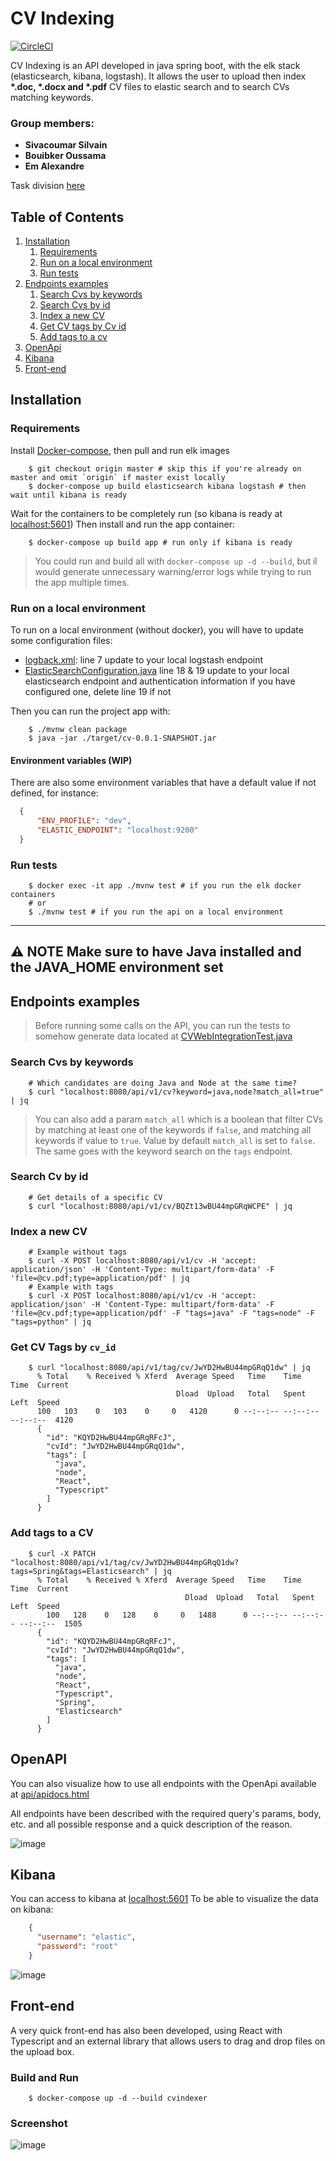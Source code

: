 # CV Indexing
[![CircleCI](https://circleci.com/gh/alexandre-em/CVIndexing/tree/master.svg?style=shield&circle-token=38d82677883311039bdcff9c01271dc25f0370b4)](https://circleci.com/gh/alexandre-em/CVIndexing/tree/master)

CV Indexing is an API developed in java spring boot, with the elk stack (elasticsearch, kibana, logstash). 
It allows the user to upload then index __*.doc, *.docx and *.pdf__ CV files to elastic search and to search CVs matching
keywords.

### Group members:
* **Sivacoumar Silvain**
* **Bouibker Oussama**
* **Em Alexandre**

Task division [here](https://github.com/alexandre-em/CVIndexing/projects/1)

## Table of Contents
1. [Installation](#installation)
   1. [Requirements](#requirements)
   2. [Run on a local environment](#run-on-a-local-environment)
   3. [Run tests](#run-tests)
2. [Endpoints examples](#endpoints-examples)
   1. [Search Cvs by keywords](#search-cvs-by-keywords)
   2. [Search Cvs by id](#search-cv-by-id)
   3. [Index a new CV](#index-a-new-cv)
   4. [Get CV tags by Cv id](#get-cv-tags-by-cv_id)
   5. [Add tags to a cv](#add-tags-to-a-cv)
3. [OpenApi](#openapi)
4. [Kibana](#kibana)
5. [Front-end](#front-end)

## Installation
### Requirements
Install [Docker-compose](https://docs.docker.com/compose/install/), then pull and run elk images
```shell
    $ git checkout origin master # skip this if you're already on master and omit `origin` if master exist locally
    $ docker-compose up build elasticsearch kibana logstash # then wait until kibana is ready
```
Wait for the containers to be completely run (so kibana is ready at [localhost:5601](http://localhost:5601/)) 
Then install and run the app container:
```shell
    $ docker-compose up build app # run only if kibana is ready 
```
>You could run and build all with `docker-compose up -d --build`, 
but il would generate unnecessary warning/error logs while trying to run the app multiple times.
### Run on a local environment
To run on a local environment (without docker), you will have to update some configuration files:
* [logback.xml](src/main/resources/logback.xml): line 7 update to your local logstash endpoint
* [ElasticSearchConfiguration.java](src/main/java/com/indexation/cv/config/ElasticSearchConfiguration.java) line 18 & 19 update to your local elasticsearch endpoint and authentication information if you have configured one, delete line 19 if not

Then you can run the project app with:
```shell
    $ ./mvnw clean package
    $ java -jar ./target/cv-0.0.1-SNAPSHOT.jar
```
#### Environment variables (WIP)
There are also some environment variables that have a default value if not defined, for instance:
```json
  {
      "ENV_PROFILE": "dev",
      "ELASTIC_ENDPOINT": "localhost:9200"
  }
```

### Run tests
```shell
    $ docker exec -it app ./mvnw test # if you run the elk docker containers
    # or 
    $ ./mvnw test # if you run the api on a local environment
```

---
:warning: **NOTE**
Make sure to have Java installed and the JAVA_HOME environment set
---

## Endpoints examples
>Before running some calls on the API, you can run the tests to somehow generate data located at [CVWebIntegrationTest.java](src/test/java/com/indexation/cv/CVWebIntegrationTest.java)
### Search Cvs by keywords
```shell
    # Which candidates are doing Java and Node at the same time?
    $ curl "localhost:8080/api/v1/cv?keyword=java,node?match_all=true" | jq
```

>You can also add a param `match_all` which is a boolean that filter CVs by matching at least one of the keywords if `false`, 
>and matching all keywords if value to `true`. Value by default `match_all` is set to `false`. The same goes with the keyword search on the `tags` endpoint.

### Search Cv by id
```shell
    # Get details of a specific CV
    $ curl "localhost:8080/api/v1/cv/BQZt13wBU44mpGRqWCPE" | jq
```


### Index a new CV
```shell
    # Example without tags
    $ curl -X POST localhost:8080/api/v1/cv -H 'accept: application/json' -H 'Content-Type: multipart/form-data' -F 'file=@cv.pdf;type=application/pdf' | jq
    # Example with tags
    $ curl -X POST localhost:8080/api/v1/cv -H 'accept: application/json' -H 'Content-Type: multipart/form-data' -F 'file=@cv.pdf;type=application/pdf' -F "tags=java" -F "tags=node" -F "tags=python" | jq
```

### Get CV Tags by `cv_id`
```shell
    $ curl "localhost:8080/api/v1/tag/cv/JwYD2HwBU44mpGRqQ1dw" | jq
      % Total    % Received % Xferd  Average Speed   Time    Time     Time  Current
                                     Dload  Upload   Total   Spent    Left  Speed
      100   103    0   103    0     0   4120      0 --:--:-- --:--:-- --:--:--  4120
      {
        "id": "KQYD2HwBU44mpGRqRFcJ",
        "cvId": "JwYD2HwBU44mpGRqQ1dw",
        "tags": [
          "java",
          "node",
          "React",
          "Typescript"
        ]
      }
```

### Add tags to a CV
```shell
    $ curl -X PATCH "localhost:8080/api/v1/tag/cv/JwYD2HwBU44mpGRqQ1dw?tags=Spring&tags=Elasticsearch" | jq
      % Total    % Received % Xferd  Average Speed   Time    Time     Time  Current
                                       Dload  Upload   Total   Spent    Left  Speed
        100   128    0   128    0     0   1488      0 --:--:-- --:--:-- --:--:--  1505
      {
        "id": "KQYD2HwBU44mpGRqRFcJ",
        "cvId": "JwYD2HwBU44mpGRqQ1dw",
        "tags": [
          "java",
          "node",
          "React",
          "Typescript",
          "Spring",
          "Elasticsearch"
        ]
      }
```

## OpenAPI
You can also visualize how to use all endpoints with the OpenApi available at [api/apidocs.html](http://localhost:8080/apidocs.html)

All endpoints have been described with the required query's params, body, etc. and all possible response and a quick description of the reason.

![image](images/openapi.png)
## Kibana
You can access to kibana at [localhost:5601](http://localhost:5601/)
To be able to visualize the data on kibana:
```json
    {
      "username": "elastic",
      "password": "root"
    }
```

![image](images/kibana_logs.png)
## Front-end
A very quick front-end has also been developed, using React with Typescript and an external library that allows users to drag and drop files on the upload box.
### Build and Run
```shell
    $ docker-compose up -d --build cvindexer
```
### Screenshot
![image](images/front.png)
